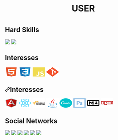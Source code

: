<h1 align="center">USER<h1/>


## Hard Skills

<img height="150em" src="https://camo.githubusercontent.com/372b4e1d75900eb07e446dda272e493231f1f588ca1e1aff27fa2a7206bf6933/68747470733a2f2f6769746875622d726561646d652d73746174732e76657263656c2e6170702f6170693f757365726e616d653d6c65616e64726f6469617363617276616c686f2673686f775f69636f6e733d74727565267468656d653d64726163756c6126696e636c7564655f616c6c5f636f6d6d6974733d7472756526636f756e745f707269766174653d74727565" data-canonical-src="https://github-readme-stats.vercel.app/api?username=leandrodiascarvalho&amp;show_icons=true&amp;theme=dracula&amp;include_all_commits=true&amp;count_private=true" style="max-width: 100%;">
  <img height="150em" src="https://camo.githubusercontent.com/b5b01d013ae086ca98155d8e9b4f53e6911cc4d39e8633d3a881085144faadfb/68747470733a2f2f6769746875622d726561646d652d73746174732e76657263656c2e6170702f6170692f746f702d6c616e67732f3f757365726e616d653d6c65616e64726f6469617363617276616c686f266c61796f75743d636f6d70616374266c616e67735f636f756e743d37267468656d653d64726163756c61" data-canonical-src="https://github-readme-stats.vercel.app/api/top-langs/?username=leandrodiascarvalho&amp;layout=compact&amp;langs_count=7&amp;theme=dracula" style="max-width: 100%;">

## Interesses

<img align="center" alt="Leo-HTML" height="30" width="40" src="https://raw.githubusercontent.com/devicons/devicon/master/icons/html5/html5-original.svg" style="max-width: 100%;">
      <img align="center" alt="Leo-CSS" height="30" width="40" src="https://raw.githubusercontent.com/devicons/devicon/master/icons/css3/css3-original.svg" style="max-width: 100%;">
        <img align="center" alt="Leo-Js" height="30" width="40" src="https://raw.githubusercontent.com/devicons/devicon/master/icons/javascript/javascript-plain.svg" style="max-width: 100%;">
       <img align="center" alt="Leo-AngularJS" height="30" width="40" src="https://raw.githubusercontent.com/devicons/devicon/master/icons/git/git-original.svg" style="max-width: 100%;">          <h2 dir="auto"><a id="user-content-interesses" class="anchor" aria-hidden="true" href="#interesses"><svg class="octicon octicon-link" viewBox="0 0 16 16" version="1.1" width="16" height="16" aria-hidden="true"><path fill-rule="evenodd" d="M7.775 3.275a.75.75 0 001.06 1.06l1.25-1.25a2 2 0 112.83 2.83l-2.5 2.5a2 2 0 01-2.83 0 .75.75 0 00-1.06 1.06 3.5 3.5 0 004.95 0l2.5-2.5a3.5 3.5 0 00-4.95-4.95l-1.25 1.25zm-4.69 9.64a2 2 0 010-2.83l2.5-2.5a2 2 0 012.83 0 .75.75 0 001.06-1.06 3.5 3.5 0 00-4.95 0l-2.5 2.5a3.5 3.5 0 004.95 4.95l1.25-1.25a.75.75 0 00-1.06-1.06l-1.25 1.25a2 2 0 01-2.83 0z"></path></svg></a>Interesses</h2>
   <img align="center" alt="Leo-AngularJS" height="30" width="40" src="https://raw.githubusercontent.com/devicons/devicon/master/icons/angularjs/angularjs-original.svg" style="max-width: 100%;">
  <img align="center" alt="Leo-React" height="30" width="40" src="https://raw.githubusercontent.com/devicons/devicon/master/icons/react/react-original.svg" style="max-width: 100%;">
  <img align="center" alt="Leo-AWS" height="30" width="40" src="https://raw.githubusercontent.com/devicons/devicon/2ae2a900d2f041da66e950e4d48052658d850630/icons/amazonwebservices/amazonwebservices-original-wordmark.svg" style="max-width: 100%;">
  <img align="center" alt="Leo-Java" height="30" width="40" src="https://raw.githubusercontent.com/devicons/devicon/master/icons/java/java-original.svg" style="max-width: 100%;">
  <img align="center" alt="Leo-Canva" height="30" width="40" src="https://raw.githubusercontent.com/devicons/devicon/master/icons/canva/canva-original.svg" style="max-width: 100%;">
 <img align="center" alt="Leo-Photoshop" height="30" width="40" src="https://raw.githubusercontent.com/devicons/devicon/2ae2a900d2f041da66e950e4d48052658d850630/icons/photoshop/photoshop-line.svg" style="max-width: 100%;">
 <img align="center" alt="Leo-Markdown" height="30" width="40" src="https://raw.githubusercontent.com/devicons/devicon/2ae2a900d2f041da66e950e4d48052658d850630/icons/markdown/markdown-original.svg" style="max-width: 100%;">
<img align="center" alt="Leo-NPM" height="30" width="40" src="https://raw.githubusercontent.com/devicons/devicon/2ae2a900d2f041da66e950e4d48052658d850630/icons/npm/npm-original-wordmark.svg" style="max-width: 100%;">
</div>

## Social Networks
  
  
  
  <a href="www.google.com"><img src="https://img.shields.io/badge/LinkedIn-0077B5?style=for-the-badge&logo=linkedin&logoColor=white"/><a/>
  <a href="www.google.com"><img src="https://img.shields.io/badge/Instagram-E4405F?style=for-the-badge&logo=instagram&logoColor=white"/><a/>
  <a href="www.google.com"><img src="https://img.shields.io/badge/Twitter-1DA1F2?style=for-the-badge&logo=twitter&logoColor=white"/><a/>
  <a href="www.google.com"><img src="https://img.shields.io/badge/Facebook-1877F2?style=for-the-badge&logo=facebook&logoColor=white"/><a/>
  <a href="www.google.com"><img src="https://img.shields.io/badge/Gmail-D14836?style=for-the-badge&logo=gmail&logoColor=white"/><a/>
  <a href="www.google.com"><img src="https://img.shields.io/badge/Telegram-2CA5E0?style=for-the-badge&logo=telegram&logoColor=white"/><a/>
 

